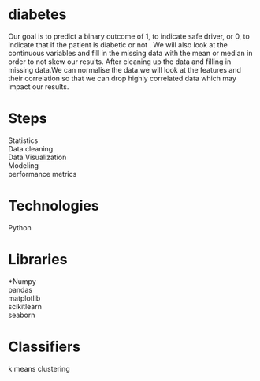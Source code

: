 # diabetes


 Our goal is to predict a binary outcome of 1, to indicate safe driver, or 0, to indicate that if the patient is diabetic or not  . We will also look at the continuous variables and fill in the missing data with the mean or median in order to not skew our results. After cleaning up the data and filling in missing data.We can normalise the data.we will look at the features and their correlation so that we can drop highly correlated data which may impact our results.

# Steps
Statistics  
Data cleaning  
Data Visualization  
Modeling  
performance metrics  

# Technologies
Python

# Libraries
*Numpy  
pandas  
matplotlib  
scikitlearn  
seaborn

# Classifiers 
k means clustering      
